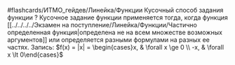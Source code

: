 #flashcards/ИТМО_гейдев/Линейка/Функции
Кусочный способ задания функции
?
Кусочное задание функции применяется тогда, когда функция [[../../../../Экзамен на поступление/Линейка/Функции/Частично определенная функция|определена не на всем множестве возможных аргументов]] или определяется разными формулами на разных ее частях. Запись: $f(x) = |x| = \begin{cases}x, & \forall x \ge 0 \\ -x, & \forall x \lt 0\end{cases}$
